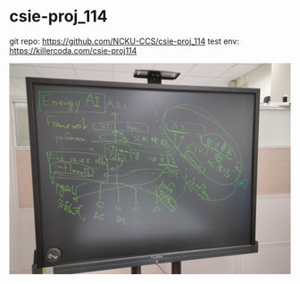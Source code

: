 # csie-proj_114

git repo: https://github.com/NCKU-CCS/csie-proj_114
test env: https://killercoda.com/csie-proj114


![outline](./outline.jpg)

